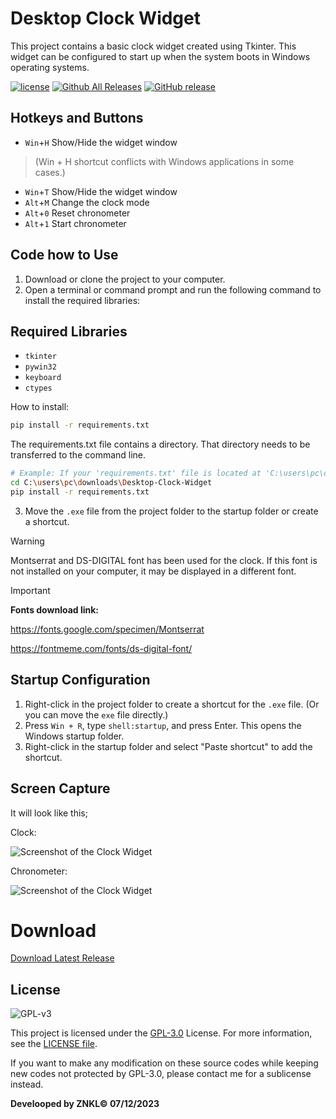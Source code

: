 # Desktop Clock Widget
 This project contains a basic clock widget created using Tkinter. This widget can be configured to start up when the system boots in Windows operating systems.

[![license](https://img.shields.io/github/license/QL-Win/QuickLook.svg)](https://www.gnu.org/licenses/gpl-3.0.en.html)
[![Github All Releases](https://img.shields.io/github/downloads/znkldev/Desktop-Clock-Widget/total.svg)](https://github.com/QL-znkldev/Desktop-Clock-Widget/releases)
[![GitHub release](https://img.shields.io/github/release/znkldev/Desktop-Clock-Widget.svg)](https://github.com/znkldev/Desktop-Clock-Widget/releases/latest)

## Hotkeys and Buttons
- `Win`+`H` Show/Hide the widget window
> (Win + H shortcut conflicts with Windows applications in some cases.)
- `Win`+`T` Show/Hide the widget window 
- `Alt`+`M` Change the clock mode
- `Alt`+`0` Reset chronometer
- `Alt`+`1` Start chronometer


## Code how to Use

1. Download or clone the project to your computer.
2. Open a terminal or command prompt and run the following command to install the required libraries:

## Required Libraries
- `tkinter`
- `pywin32`
- `keyboard`
- `ctypes`
  

How to install:

```sh
pip install -r requirements.txt
```
The requirements.txt file contains a directory. That directory needs to be transferred to the command line.
```sh
# Example: If your 'requirements.txt' file is located at 'C:\users\pc\downloads\Desktop-Clock-Widget\'
cd C:\users\pc\downloads\Desktop-Clock-Widget
pip install -r requirements.txt
```

3. Move the `.exe` file from the project folder to the startup folder or create a shortcut.

>[!Warning]
>Montserrat and DS-DIGITAL font has been used for the clock. If this font is not installed on your computer, it may be displayed in a different font.

>[!important] 
>**Fonts download link:** 
>
>https://fonts.google.com/specimen/Montserrat
>
>https://fontmeme.com/fonts/ds-digital-font/

## Startup Configuration

1. Right-click in the project folder to create a shortcut for the `.exe` file. (Or you can move the `exe` file directly.)
2. Press `Win + R`, type `shell:startup`, and press Enter. This opens the Windows startup folder.
3. Right-click in the startup folder and select "Paste shortcut" to add the shortcut.

## Screen Capture
It will look like this;

Clock:

![Screenshot of the Clock Widget](https://res.cloudinary.com/dqrjy97s9/image/upload/v1708883867/lhrxixc6iqc4xnlxjcxb.png)

Chronometer:

![Screenshot of the Clock Widget](https://res.cloudinary.com/dqrjy97s9/image/upload/v1708884647/hi3lte7tnxz1fupszcdh.png)


# Download
[Download Latest Release](https://github.com/znkldev/Desktop-Clock-Widget/releases)
 


## License

![GPL-v3](https://www.gnu.org/graphics/gplv3-127x51.png)

This project is licensed under the [GPL-3.0](https://opensource.org/licenses/GPL-3.0) License. For more information, see the [LICENSE file](LICENSE-GPL).

If you want to make any modification on these source codes while keeping new codes not protected by GPL-3.0, please contact me for a sublicense instead.

**Develooped by ZNKL© 07/12/2023**
